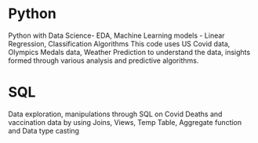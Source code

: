 # Python
Python with Data Science- EDA, Machine Learning models - Linear Regression, Classification Algorithms
This code uses US Covid data, Olympics Medals data, Weather Prediction to understand the data, insights formed through various analysis and predictive algorithms.
# SQL
Data exploration, manipulations through SQL on Covid Deaths and vaccination data by using Joins, Views, Temp Table, Aggregate function and Data type casting
